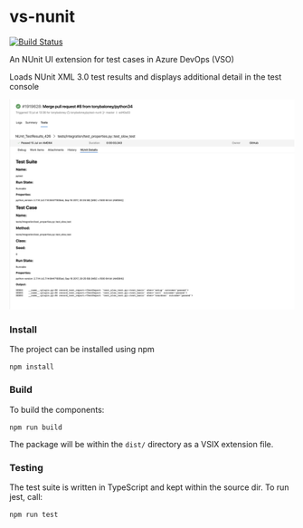 # vs-nunit

[![Build Status](https://dev.azure.com/AnthonyShaw/vs-nunit/_apis/build/status/tonybaloney.vs-nunit?branchName=master)](https://dev.azure.com/AnthonyShaw/vs-nunit/_build/latest?definitionId=6&branchName=master)

An NUnit UI extension for test cases in Azure DevOps (VSO)

Loads NUnit XML 3.0 test results and displays additional detail in the test console

![](screenshot.png)

### Install

The project can be installed using npm

```
npm install
```

### Build

To build the components:

```
npm run build
```

The package will be within the `dist/` directory as a VSIX extension file.

### Testing

The test suite is written in TypeScript and kept within the source dir. To run jest, call:

```
npm run test
```
